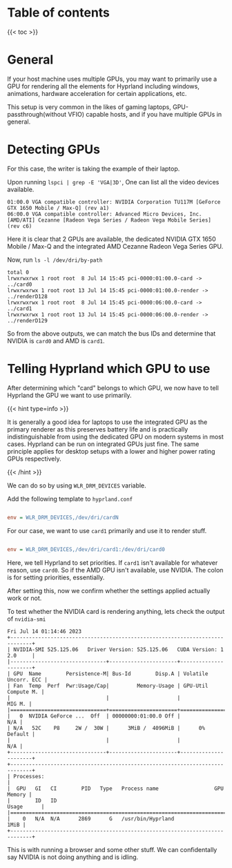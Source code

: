 # Table of contents

{{< toc >}}

# General

If your host machine uses multiple GPUs, you may want to primarily use a GPU for rendering all the elements for Hyprland including windows, animations, hardware acceleration for certain applications, etc.

This setup is very common in the likes of gaming laptops, GPU-passthrough(without VFIO) capable hosts, and if you have multiple GPUs in general.

# Detecting GPUs

For this case, the writer is taking the example of their laptop.

Upon running `lspci | grep -E 'VGA|3D'`, One can list all the video devices available.

```
01:00.0 VGA compatible controller: NVIDIA Corporation TU117M [GeForce GTX 1650 Mobile / Max-Q] (rev a1)
06:00.0 VGA compatible controller: Advanced Micro Devices, Inc. [AMD/ATI] Cezanne [Radeon Vega Series / Radeon Vega Mobile Series] (rev c6)
```

Here it is clear that 2 GPUs are available, the dedicated NVIDIA GTX 1650 Mobile / Max-Q and the integrated AMD Cezanne Radeon Vega Series GPU.

Now, run `ls -l /dev/dri/by-path`

```
total 0
lrwxrwxrwx 1 root root  8 Jul 14 15:45 pci-0000:01:00.0-card -> ../card0
lrwxrwxrwx 1 root root 13 Jul 14 15:45 pci-0000:01:00.0-render -> ../renderD128
lrwxrwxrwx 1 root root  8 Jul 14 15:45 pci-0000:06:00.0-card -> ../card1
lrwxrwxrwx 1 root root 13 Jul 14 15:45 pci-0000:06:00.0-render -> ../renderD129
```

So from the above outputs, we can match the bus IDs and determine that NVIDIA is `card0` and AMD is `card1`.

# Telling Hyprland which GPU to use

After determining which "card" belongs to which GPU, we now have to tell Hyprland the GPU we want to use primarily.

{{< hint type=info >}}

It is generally a good idea for laptops to use the integrated GPU as the primary renderer as this preserves battery life and is practically indistinguishable from using the dedicated GPU on modern systems in most cases. Hyprland can be run on integrated GPUs just fine. The same principle applies for desktop setups with a lower and higher power rating GPUs respectively.

{{< /hint >}}

We can do so by using `WLR_DRM_DEVICES` variable.

Add the following template to `hyprland.conf`

```ini

env = WLR_DRM_DEVICES,/dev/dri/cardN

```

For our case, we want to use `card1` primarily and use it to render stuff. 

```ini

env = WLR_DRM_DEVICES,/dev/dri/card1:/dev/dri/card0

```

Here, we tell Hyprland to set priorities. If `card1` isn't available for whatever reason, use `card0`. So if the AMD GPU isn't available, use NVIDIA. The colon is for setting priorities, essentially.

After setting this, now we confirm whether the settings applied actually work or not.

To test whether the NVIDIA card is rendering anything, lets check the output of `nvidia-smi`

```
Fri Jul 14 01:14:46 2023       
+-----------------------------------------------------------------------------+
| NVIDIA-SMI 525.125.06   Driver Version: 525.125.06   CUDA Version: 1
2.0     |
|-------------------------------+----------------------+----------------------+
| GPU  Name        Persistence-M| Bus-Id        Disp.A | Volatile Uncorr. ECC |
| Fan  Temp  Perf  Pwr:Usage/Cap|         Memory-Usage | GPU-Util  Compute M. |
|                               |                      |               MIG M. |
|===============================+======================+======================|
|   0  NVIDIA GeForce ...  Off  | 00000000:01:00.0 Off |                  N/A |
| N/A   52C    P8     2W /  30W |      3MiB /  4096MiB |      0%      Default |
|                               |                      |                  N/A |
+-------------------------------+----------------------+----------------------+
+-----------------------------------------------------------------------------+
| Processes:                                                                  |
|  GPU   GI   CI        PID   Type   Process name                  GPU Memory |
|        ID   ID                                                   Usage      |
|=============================================================================|
|    0   N/A  N/A      2869      G   /usr/bin/Hyprland                   1MiB |     
+-----------------------------------------------------------------------------+
```

This is with running a browser and some other stuff. We can confidentally say NVIDIA is not doing anything and is idling.


